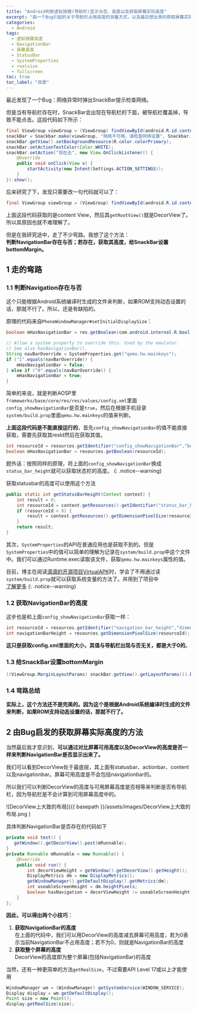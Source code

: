 ```yaml
---
title: "Android判断虚拟按键(导航栏)显示与否、高度以及获取屏幕实际高度"
excerpt: "由一个Bug引起的关于导航栏占用高度的测量方式，以及最后想出来的获取屏幕实际高度的方法"
categories:
  - Android
tags:
  - 虚拟按键高度
  - NavigationBar
  - 屏幕高度
  - StatusBar
  - SystemProperties
  - realsize
  - fullscreen
toc: true
toc_label: "目录"
---
```


最近发现了一个Bug：网络异常时弹出SnackBar提示检查网络。

但是当有导航栏存在时，SnackBar会出现在导航栏的下面，被导航栏覆盖掉，导致不能点击。这段代码如下所示：
```java
final ViewGroup viewGroup = (ViewGroup) findViewById(android.R.id.content).getRootView();
snackBar = Snackbar.make(viewGroup, "网络不可用，请检查网络设置", Snackbar.LENGTH_LONG);
snackBar.getView().setBackgroundResource(R.color.colorPrimary);
snackBar.setActionTextColor(Color.WHITE);
snackBar.setAction("现在去", new View.OnClickListener() {
    @Override
    public void onClick(View v) {
        startActivity(new Intent(Settings.ACTION_SETTINGS));
    }
}).show();
```
后来研究了下，发现只需要改一句代码就可以了：
```java
final ViewGroup viewGroup = (ViewGroup) findViewById(android.R.id.content);
```
上面这段代码获取的是content View，然后其`getRootView()`就是DecorView了。所以其原因也就不难理解了。

但是在我研究途中，走了不少弯路。我想了这个方法：  
**判断NavigationBar存在与否；若存在，获取其高度，给SnackBar设置bottomMargin。**

## 1 走的弯路

### 1.1 判断Navigation存在与否

这个只能根据Android系统编译时生成的文件来判断，如果ROM支持动态设置的话，那就不行了。所以，还是有缺陷的。

原理的代码来自`PhoneWindowManager#setInitialDisplaySize`：
```java
boolean mHasNavigationBar = res.getBoolean(com.android.internal.R.bool.config_showNavigationBar);

// Allow a system property to override this. Used by the emulator.
// See also hasNavigationBar().
String navBarOverride = SystemProperties.get("qemu.hw.mainkeys");
if ("1".equals(navBarOverride)) {
    mHasNavigationBar = false;
} else if ("0".equals(navBarOverride)) {
    mHasNavigationBar = true;
}
```
简单的来说，就是判断AOSP里`frameworks/base/core/res/res/values/config.xml`里面`config_showNavigationBar`是否是`true`，然后在根据手机目录`system/build.prop`里面`qemu.hw.mainkeys`的值来判断。

**上面这段代码是不能直接运行的**，首先`config_showNavigationBar`的值不能直接获取，需要先获取其resId然后在获取其值。
```java
int resourceId = resources.getIdentifier("config_showNavigationBar","bool", "android");
boolean mHasNavigationBar = resources.getBoolean(resourceId);
```

题外话：按照同样的原理，将上面的`config_showNavigationBar`换成`status_bar_height`就可以获取状态栏的高度。
{: .notice--warning}

获取statusbar的高度可以使用这个方法
```java
public static int getStatusBarHeight(Context context) {
    int result = 0;
    int resourceId = context.getResources().getIdentifier("status_bar_height", "dimen", "android");
    if (resourceId > 0) {
        result = context.getResources().getDimensionPixelSize(resourceId);
    }
    return result;
}
```

其次，`SystemProperties`的API在普通应用也是获取不到的。但是`SystemProperties`中的值可以简单的理解为记录在`system/build.prop`中这个文件中。我们可以通过Runtime.exec读取该文件，获取`qemu.hw.mainkeys`属性的值。

目前，博主在阅读[滴滴的开源项目VirtualAPK](https://github.com/didi/VirtualAPK)时，学会了不用通过读`system/build.prop`就可以获取系统变量的方法了。并用到了项目中  
<a href="/android/Android超级截图" class="btn btn--primary">了解更多</a>
{: .notice--warning}

### 1.2 获取NavigationBar的高度
这步也是和上面`config_showNavigationBar`获取一样：
```java
int resourceId = resources.getIdentifier("navigation_bar_height","dimen", "android");
int navigationBarHeight = resources.getDimensionPixelSize(resourceId);
```
**这只是获取config.xml里面的大小，其值与导航栏出现与否无关，都是大于0的**。

### 1.3 给SnackBar设置bottomMargin
```java
((ViewGroup.MarginLayoutParams) snackBar.getView().getLayoutParams()).bottomMargin = navigationBarHeight;
```

### 1.4 弯路总结
**实际上，这个方法还不是完美的。因为这个是根据Android系统编译时生成的文件来判断，如果ROM支持动态设置的话，那就不行了。**

## 2 由Bug启发的获取屏幕实际高度的方法

当然最后我才意识到，**可以通过对比屏幕可用高度以及DecorView的高度是否一样来判断NavigationBar是否显示出来了。**

我们可以看到DecorView处于最底层，其上面有statusbar、actionbar、content以及navigationbar。屏幕可用高度是不会包括navigationbar的。

所以我们可以判断DecorView的高度与可用屏幕高度是否相等来判断是否有导航栏，因为导航栏是不会计算到可用屏幕高度中的。

![DecorView上大致的布局]({{ basepath }}/assets/images/DecorView上大致的布局.png )

具体判断NavigationBar是否存在的代码如下
```java
private void test() {
   getWindow().getDecorView().post(mRunnable);
}
private Runnable mRunnable = new Runnable() {
    @Override
    public void run() {
        int decorViewHeight = getWindow().getDecorView().getHeight();
        DisplayMetrics dm = new DisplayMetrics();
        getWindowManager().getDefaultDisplay().getMetrics(dm);
        int useableScreenHeight = dm.heightPixels;
        boolean hasNavigation = decorViewHeight != useableScreenHeight;
    }
};
```

**因此，可以得出两个小技巧**：
1. **获取NavigationBar的高度**  
在上面的代码中，我们可以用DecorView的高度减去屏幕可用高度，若为0表示当前NavigationBar不占用高度；若不为0，则就是NavigationBar的高度
2. **获取整个屏幕的高度**  
DecorView的高度即为整个屏幕(包括NavigationBar)的高度

当然，还有一种更简单的方法`getRealSize`，不过需要API Level 17或以上才能使用
```java
WindowManager wm = (WindowManager) getSystemService(WINDOW_SERVICE);
Display display = wm.getDefaultDisplay();
Point size = new Point();
display.getRealSize(size);
```

